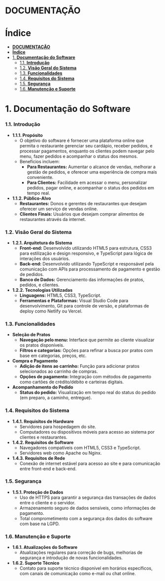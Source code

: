 # DOCUMENTAÇÃO
# Índice

- [**DOCUMENTAÇÃO**](#documentação)
- [**Índice**](#índice)
- [1. **Documentação do Software**](#1-documentação-do-software)
    - [1.1. **Introdução**](#11-introdução)
    - [1.2. **Visão Geral do Sistema**](#12-visão-geral-do-sistema)
    - [1.3. **Funcionalidades**](#13-funcionalidades)
    - [1.4. **Requisitos do Sistema**](#14-requisitos-do-sistema)
    - [1.5. **Segurança**](#15-segurança)
    - [1.6. **Manutenção e Suporte**](#16-manutenção-e-suporte)


# 1. Documentação do Software

### 1.1. **Introdução**

- **1.1.1. Propósito**
    - O objetivo do software é fornecer uma plataforma online que permita o restaurante gerenciar seu cardápio, receber pedidos, e processar pagamentos, enquanto os clientes podem navegar pelo menu, fazer pedidos e acompanhar o status dos mesmos.
    - Benefícios incluem:
        - **Para Restaurantes:** Aumentar o alcance de vendas, melhorar a gestão de pedidos, e oferecer uma experiência de compra mais conveniente.
        - **Para Clientes:** Facilidade em acessar o menu, personalizar pedidos, pagar online, e acompanhar o status dos pedidos em tempo real.
- **1.1.2. Público-Alvo**
    - **Restaurantes:** Donos e gerentes de restaurantes que desejam oferecer um serviço de vendas online.
    - **Clientes Finais:** Usuários que desejam comprar alimentos de restaurantes através da internet.

### 1.2. **Visão Geral do Sistema**

- **1.2.1. Arquitetura do Sistema**
    - **Front-end:** Desenvolvido utilizando HTML5 para estrutura, CSS3 para estilização e design responsivo, e TypeScript para lógica de interações dos usuários.
    - **Back-end:** Desenvolvido utilizando TypeScript e responsável pela comunicação com APIs para processamento de pagamento e gestão de pedidos.
    - **Banco de Dados:** Gerenciamento das informações de pratos, pedidos, e clientes.
- **1.2.2. Tecnologias Utilizadas**
    - **Linguagens:** HTML5, CSS3, TypeScript.
    - **Ferramentas e Plataformas:** Visual Studio Code para desenvolvimento, Git para controle de versão, e plataformas de deploy como Netlify ou Vercel.

### 1.3. **Funcionalidades**
- **Seleção de Pratos**
    - **Navegação pelo menu:** Interface que permite ao cliente visualizar os pratos disponíveis.
    - **Filtros e categorias:** Opções para refinar a busca por pratos com base em categorias, preços, etc.
- **Compra e Pagamento**
    - **Adição de itens ao carrinho:** Função para adicionar pratos selecionados ao carrinho de compras.
    - **Opções de pagamento:** Integração com métodos de pagamento como cartões de crédito/débito e carteiras digitais.
- **Acompanhamento do Pedido**
    - **Status do pedido:** Visualização em tempo real do status do pedido (em preparo, a caminho, entregue).

### 1.4. **Requisitos do Sistema**

- **1.4.1. Requisitos de Hardware**
    - Servidores para hospedagem do site.
    - Computadores ou dispositivos móveis para acesso ao sistema por clientes e restaurantes.
- **1.4.2. Requisitos de Software**
    - Navegadores compatíveis com HTML5, CSS3 e TypeScript.
    - Servidores web como Apache ou Nginx.
- **1.4.3. Requisitos de Rede**
    - Conexão de internet estável para acesso ao site e para comunicação entre front-end e back-end.

### 1.5. **Segurança**

- **1.5.1. Proteção de Dados**
    - Uso de HTTPS para garantir a segurança das transações de dados entre o cliente e o servidor.
    - Armazenamento seguro de dados sensíveis, como informações de pagamento.
    - Total comprometimento com a segurança dos dados do software com base na LGPD.

### 1.6. **Manutenção e Suporte**

- **1.6.1. Atualizações do Software**
    - Atualizações regulares para correção de bugs, melhorias de segurança e introdução de novas funcionalidades.
- **1.6.2. Suporte Técnico**
    - Contato para suporte técnico disponível em horários específicos, com canais de comunicação como e-mail ou chat online.

